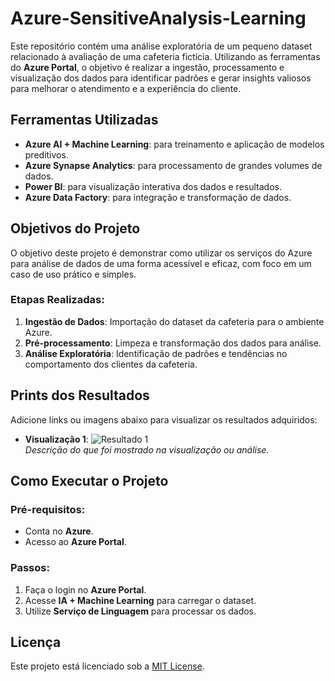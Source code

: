 # Azure-SensitiveAnalysis-Learning

Este repositório contém uma análise exploratória de um pequeno dataset relacionado à avaliação de uma cafeteria fictícia. Utilizando as ferramentas do **Azure Portal**, o objetivo é realizar a ingestão, processamento e visualização dos dados para identificar padrões e gerar insights valiosos para melhorar o atendimento e a experiência do cliente.

## Ferramentas Utilizadas
- **Azure AI + Machine Learning**: para treinamento e aplicação de modelos preditivos.
- **Azure Synapse Analytics**: para processamento de grandes volumes de dados.
- **Power BI**: para visualização interativa dos dados e resultados.
- **Azure Data Factory**: para integração e transformação de dados.

## Objetivos do Projeto
O objetivo deste projeto é demonstrar como utilizar os serviços do Azure para análise de dados de uma forma acessível e eficaz, com foco em um caso de uso prático e simples.

### Etapas Realizadas:
1. **Ingestão de Dados**: Importação do dataset da cafeteria para o ambiente Azure.
2. **Pré-processamento**: Limpeza e transformação dos dados para análise.
3. **Análise Exploratória**: Identificação de padrões e tendências no comportamento dos clientes da cafeteria.

## Prints dos Resultados
Adicione links ou imagens abaixo para visualizar os resultados adquiridos:

- **Visualização 1**: ![Resultado 1](link_para_imagem_1)  
  *Descrição do que foi mostrado na visualização ou análise.*

## Como Executar o Projeto

### Pré-requisitos:
- Conta no **Azure**.
- Acesso ao **Azure Portal**.

### Passos:
1. Faça o login no **Azure Portal**.
2. Acesse **IA + Machine Learning** para carregar o dataset.
3. Utilize **Serviço de Linguagem** para processar os dados.

## Licença
Este projeto está licenciado sob a [MIT License](LICENSE).
